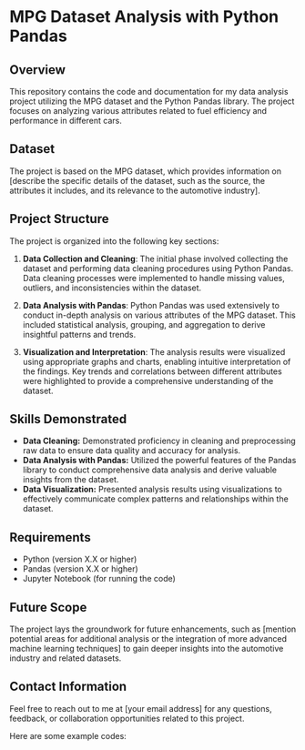 # MPG Dataset Analysis with Python Pandas

## Overview
This repository contains the code and documentation for my data analysis project utilizing the MPG dataset and the Python Pandas library. The project focuses on analyzing various attributes related to fuel efficiency and performance in different cars.

## Dataset
The project is based on the MPG dataset, which provides information on [describe the specific details of the dataset, such as the source, the attributes it includes, and its relevance to the automotive industry].

## Project Structure
The project is organized into the following key sections:

1. **Data Collection and Cleaning**: The initial phase involved collecting the dataset and performing data cleaning procedures using Python Pandas. Data cleaning processes were implemented to handle missing values, outliers, and inconsistencies within the dataset.

2. **Data Analysis with Pandas**: Python Pandas was used extensively to conduct in-depth analysis on various attributes of the MPG dataset. This included statistical analysis, grouping, and aggregation to derive insightful patterns and trends.

3. **Visualization and Interpretation**: The analysis results were visualized using appropriate graphs and charts, enabling intuitive interpretation of the findings. Key trends and correlations between different attributes were highlighted to provide a comprehensive understanding of the dataset.

## Skills Demonstrated
- **Data Cleaning:** Demonstrated proficiency in cleaning and preprocessing raw data to ensure data quality and accuracy for analysis.
- **Data Analysis with Pandas:** Utilized the powerful features of the Pandas library to conduct comprehensive data analysis and derive valuable insights from the dataset.
- **Data Visualization:** Presented analysis results using visualizations to effectively communicate complex patterns and relationships within the dataset.

## Requirements
- Python (version X.X or higher)
- Pandas (version X.X or higher)
- Jupyter Notebook (for running the code)

## Future Scope
The project lays the groundwork for future enhancements, such as [mention potential areas for additional analysis or the integration of more advanced machine learning techniques] to gain deeper insights into the automotive industry and related datasets.

## Contact Information
Feel free to reach out to me at [your email address] for any questions, feedback, or collaboration opportunities related to this project.

Here are some example codes:

